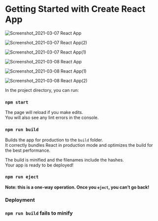 # Getting Started with Create React App

![Screenshot_2021-03-07 React App](https://user-images.githubusercontent.com/60151264/110232861-09d0d600-7f29-11eb-8366-c5c42fa6694f.png)

![Screenshot_2021-03-07 React App(2)](https://user-images.githubusercontent.com/60151264/110281825-17986100-7fe6-11eb-8672-4f61ad61ce65.png)

![Screenshot_2021-03-07 React App(1)](https://user-images.githubusercontent.com/60151264/110281932-457da580-7fe6-11eb-823b-813196b86d23.png)

![Screenshot_2021-03-08 React App](https://user-images.githubusercontent.com/60151264/110299456-59cd9c80-7ffe-11eb-8672-157ecdfc24ef.png)

![Screenshot_2021-03-08 React App(1)](https://user-images.githubusercontent.com/60151264/110299523-6ce06c80-7ffe-11eb-80bd-501eac9c805d.png)

![Screenshot_2021-03-08 React App(2)](https://user-images.githubusercontent.com/60151264/110311208-209c2900-800c-11eb-8aa8-f18f6ec4565e.png)

In the project directory, you can run:

### `npm start`

The page will reload if you make edits.\
You will also see any lint errors in the console.

### `npm run build`

Builds the app for production to the `build` folder.\
It correctly bundles React in production mode and optimizes the build for the best performance.

The build is minified and the filenames include the hashes.\
Your app is ready to be deployed!

### `npm run eject`

**Note: this is a one-way operation. Once you `eject`, you can’t go back!**

### Deployment

### `npm run build` fails to minify
